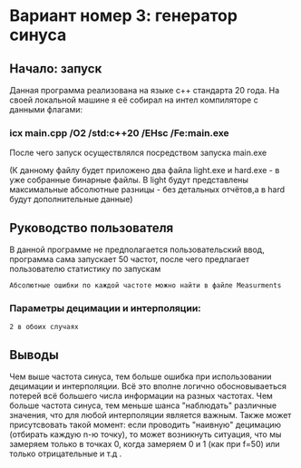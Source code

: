 # Вариант номер 3: генератор синуса
## Начало: запуск
Данная программа реализована на языке c++ стандарта 20 года. На своей локальной машине я её собирал на интел компиляторе с данными флагами:
### icx main.cpp /O2 /std:c++20 /EHsc /Fe:main.exe
После чего запуск осуществлялся посредством запуска main.exe

(К данному файлу будет приложено два файла light.exe и hard.exe - в уже собранные бинарные файлы. В light будут представлены максимальные абсолютные разницы - без детальных отчётов,а в hard будут дополнительные данные)

## Руководство пользователя
В данной программе не предполагается пользовательский ввод, программа сама запускает 50 частот, после чего предлагает пользователю статистику по запускам 
```
Абсолютные ошибки по каждой частоте можно найти в файле Measurments
```
### Параметры децимации и интерполяции: 
```
2 в обоих случаях
```
## Выводы
Чем выше частота синуса, тем больше ошибка при использовании децимации и интерполяции. Всё это вполне логично обосновываеться потерей всё большего числа информации на разных частотах. Чем больше частота синуса, тем меньше шанса "наблюдать" различные значения, что для любой интерполяции является важным. Также может присутсвовать такой момент: если проводить "наивную" децимацию (отбирать каждую n-ю точку), то может возникнуть ситуация, что мы замеряем только в точках 0, когда замеряем 0 и 1 (как при f=50) или только отрицательные и т.д .
